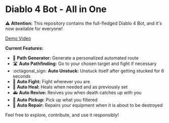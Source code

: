 # Diablo 4 Bot - All in One

:warning: **Attention:** This repository contains the full-fledged Diablo 4 Bot, and it's now available for everyone!

[Demo Video](https://www.youtube.com/watch?v=UY3jNfD4w4I)

**Current Features:**
- :pizza: **Path Generator:** Generate a personalized automated route
- :motorway: **Auto Pathfinding:** Go to your chosen target and fight if necessary
- :octagonal_sign: **Auto Unstuck:** Unstuck itself after getting stucked for 6 seconds
- :punch: **Auto Fight:** Fight wherever you are
- :pill: **Auto Heal:** Heals when needed and as previously set
- :ambulance: **Auto Revive:** Revives you when death catches up with you
- :palm_down_hand: **Auto Pickup:** Pick up what you filtered
- :toolbox: **Auto Repair:** Repairs your equipment when it is about to be destroyed

Feel free to explore, contribute, and use it responsibly!
